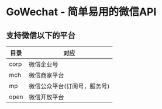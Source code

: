 # GoWechat - 简单易用的微信API


## 支持微信以下的平台

目录| 对应 |
----|------|
corp | 微信企业号  |
mch | 微信商家平台  |
mp | 微信公众平台(订阅号，服务号)  |
open| 微信开放平台|